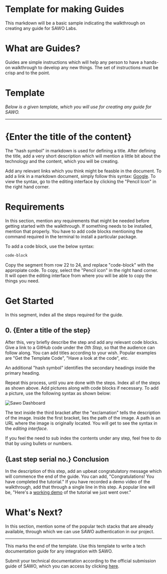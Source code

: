 # Template for making Guides

This markdown will be a basic sample indicating the walkthrough on creating any guide for SAWO Labs.

# What are Guides?

Guides are simple instructions which will help any person to have a hands-on walkthrough to develop any new things. The set of instructions must be crisp and to the point.

# Template

*Below is a given template, which you will use for creating any guide for SAWO.*

---------------------------------------

# {Enter the title of the content}
  
The "hash symbol" in markdown is used for defining a title. After defining the title, add a very short description which will mention a little bit about the technology and the content, which you will be creating.

Add any relevant links which you think might be feasble in the document. To add a link in a markdown document, simply follow this syntax: [Google](https://www.google.com). To view the syntax, go to the editing interface by clicking the "Pencil Icon" in the right hand corner.

# Requirements

In this section, mention any requirements that might be needed before getting started with the walkthrough. If something needs to be installed, mention that properly. You have to add code blocks mentioning the command required in the terminal to install a particular package.

To add a code block, use the below syntax:
```sh
code-block
```
Copy the segment from row 22 to 24, and replace "code-block" with the appropiate code. To copy, select the "Pencil icon" in the right hand corner. It will open the editing interface from where you will be able to copy the things you need.

# Get Started

In this segment, index all the steps required for the guide. 

## 0. {Enter a title of the step}

After this, very briefly describe the step and add any relevant code blocks. Give a link to a GitHub code under the *0th Step*, so that the audience can follow along. You can add titles according to your wish. Popular examples are "Get the Template Code", "Have a look at the code", etc.

An additional "hash symbol" identifies the secondary headings inside the primary heading.

Repeat this process, until you are done with the steps. Index all of the steps as shown above. Add pictures along with code blocks if necessary. To add a picture, use the following syntax as shown below:

![Sawo Dashboard](https://github.com/Sawo-Community/Sawo-Docs/blob/main/images/SAWO%201.png)

The text inside the third bracket after the "exclamation" tells the description of the image. Inside the first bracket, lies the path of the image. A path is an URL where the image is originally located. You will get to see the syntax in the *editing interface*.

If you feel the need to sub index the contents under any step, feel free to do that by using bullets or numbers.

## {Last step serial no.} Conclusion

In the description of this step, add an upbeat congratulatory message which will commence the end of the guide. You can add, "Congratulations! You have completed the tutorial." If you have recorded a demo video of the walkthrough, add that through a single line in this step. A popular line will be, "Here's a [working demo](https://www.youtube.com) of the tutorial we just went over."

# What's Next?

In this section, mention some of the popular tech stacks that are already available, through which we can use SAWO authentication in our project.

--------------------------------

This marks the end of the template. Use this template to write a tech documentation guide for any integration with SAWO.

Submit your technical documentation according to the official submission guide of SAWO, which you can access by clicking [here](https://github.com/Sawo-Community/Sawo-Docs/blob/main/Template-for-Guides/Submission-Guide.md).
